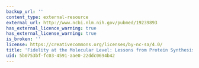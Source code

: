 ```yaml
---
backup_url: ''
content_type: external-resource
external_url: http://www.ncbi.nlm.nih.gov/pubmed/19239893
has_external_licence_warning: true
has_external_license_warning: true
is_broken: ''
license: https://creativecommons.org/licenses/by-nc-sa/4.0/
title: 'Fidelity at the Molecular Level: Lessons from Protein Synthesis'
uid: 5b0753bf-fc03-4591-aae0-22ddc0694b42
---
```

